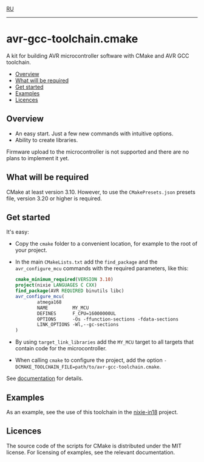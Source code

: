 [RU]

----------------

# avr-gcc-toolchain.cmake

A kit for building AVR microcontroller software with CMake and AVR GCC toolchain.

- [Overview](#overview)
- [What will be required](#what-will-be-required)
- [Get started](#get-started)
- [Examples](#examples)
- [Licences](#licences)

## Overview

- An easy start. Just a few new commands with intuitive options.
- Ability to create libraries.

Firmware upload to the microcontroller is not supported and there are no plans to implement it yet.


## What will be required

CMake at least version 3.10. However, to use the `CMakePresets.json` presets file, version 3.20 or higher is required.

## Get started

It's easy:

- Copy the `cmake` folder to a convenient location, for example to the root of your project.
- In the main `CMakeLists.txt` add the `find_package` and the `avr_configure_mcu` commands with the required parameters, like this:

  ```cmake
  cmake_minimum_required(VERSION 3.10)
  project(nixie LANGUAGES C CXX)
  find_package(AVR REQUIRED binutils libc)
  avr_configure_mcu(
          atmega168
          NAME         MY_MCU
          DEFINES      F_CPU=16000000UL
          OPTIONS      -Os -ffunction-sections -fdata-sections
          LINK_OPTIONS -Wl,--gc-sections
  )
  ```
- By using `target_link_libraries` add the `MY_MCU` target to all targets that contain code for the microcontroller.
- When calling `cmake` to configure the project, add the option `-DCMAKE_TOOLCHAIN_FILE=path/to/avr-gcc-toolchain.cmake`.

See [documentation][doc] for details.


## Examples

As an example, see the use of this toolchain in the [nixie-in18] project.


## Licences

The source code of the scripts for CMake is distributed under the MIT license. For licensing of examples, see the relevant documentation.

[RU]: doc/README_ru.md
[doc]: USAGE.md "How to usage"

[nixie-in18]: https://github.com/u-235/nixie-in18
